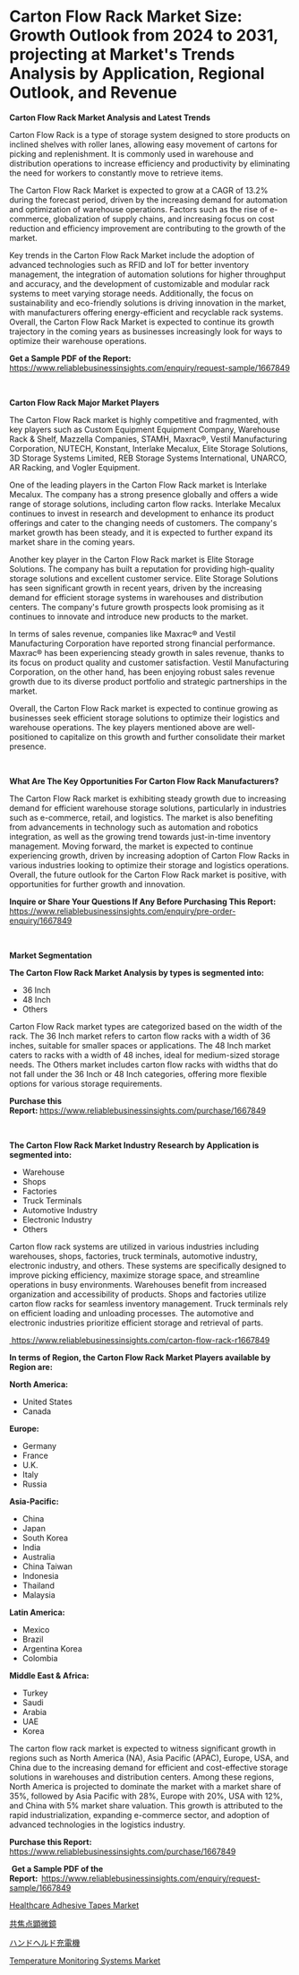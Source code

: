 <p><h1>Carton Flow Rack Market Size: Growth Outlook from 2024 to 2031, projecting at Market's Trends Analysis by Application, Regional Outlook, and Revenue</h1></p><p><strong>Carton Flow Rack Market Analysis and Latest Trends</strong></p>
<p><p>Carton Flow Rack is a type of storage system designed to store products on inclined shelves with roller lanes, allowing easy movement of cartons for picking and replenishment. It is commonly used in warehouse and distribution operations to increase efficiency and productivity by eliminating the need for workers to constantly move to retrieve items.</p><p>The Carton Flow Rack Market is expected to grow at a CAGR of 13.2% during the forecast period, driven by the increasing demand for automation and optimization of warehouse operations. Factors such as the rise of e-commerce, globalization of supply chains, and increasing focus on cost reduction and efficiency improvement are contributing to the growth of the market.</p><p>Key trends in the Carton Flow Rack Market include the adoption of advanced technologies such as RFID and IoT for better inventory management, the integration of automation solutions for higher throughput and accuracy, and the development of customizable and modular rack systems to meet varying storage needs. Additionally, the focus on sustainability and eco-friendly solutions is driving innovation in the market, with manufacturers offering energy-efficient and recyclable rack systems. Overall, the Carton Flow Rack Market is expected to continue its growth trajectory in the coming years as businesses increasingly look for ways to optimize their warehouse operations.</p></p>
<p><strong>Get a Sample PDF of the Report:&nbsp;</strong> <a href="https://www.reliablebusinessinsights.com/enquiry/request-sample/1667849">https://www.reliablebusinessinsights.com/enquiry/request-sample/1667849</a></p>
<p>&nbsp;</p>
<p><strong>Carton Flow Rack Major Market Players</strong></p>
<p><p>The Carton Flow Rack market is highly competitive and fragmented, with key players such as Custom Equipment Equipment Company, Warehouse Rack & Shelf, Mazzella Companies, STAMH, Maxrac®, Vestil Manufacturing Corporation, NUTECH, Konstant, Interlake Mecalux, Elite Storage Solutions, 3D Storage Systems Limited, REB Storage Systems International, UNARCO, AR Racking, and Vogler Equipment.</p><p>One of the leading players in the Carton Flow Rack market is Interlake Mecalux. The company has a strong presence globally and offers a wide range of storage solutions, including carton flow racks. Interlake Mecalux continues to invest in research and development to enhance its product offerings and cater to the changing needs of customers. The company's market growth has been steady, and it is expected to further expand its market share in the coming years.</p><p>Another key player in the Carton Flow Rack market is Elite Storage Solutions. The company has built a reputation for providing high-quality storage solutions and excellent customer service. Elite Storage Solutions has seen significant growth in recent years, driven by the increasing demand for efficient storage systems in warehouses and distribution centers. The company's future growth prospects look promising as it continues to innovate and introduce new products to the market.</p><p>In terms of sales revenue, companies like Maxrac® and Vestil Manufacturing Corporation have reported strong financial performance. Maxrac® has been experiencing steady growth in sales revenue, thanks to its focus on product quality and customer satisfaction. Vestil Manufacturing Corporation, on the other hand, has been enjoying robust sales revenue growth due to its diverse product portfolio and strategic partnerships in the market.</p><p>Overall, the Carton Flow Rack market is expected to continue growing as businesses seek efficient storage solutions to optimize their logistics and warehouse operations. The key players mentioned above are well-positioned to capitalize on this growth and further consolidate their market presence.</p></p>
<p>&nbsp;</p>
<p><strong>What Are The Key Opportunities For Carton Flow Rack Manufacturers?</strong></p>
<p><p>The Carton Flow Rack market is exhibiting steady growth due to increasing demand for efficient warehouse storage solutions, particularly in industries such as e-commerce, retail, and logistics. The market is also benefiting from advancements in technology such as automation and robotics integration, as well as the growing trend towards just-in-time inventory management. Moving forward, the market is expected to continue experiencing growth, driven by increasing adoption of Carton Flow Racks in various industries looking to optimize their storage and logistics operations. Overall, the future outlook for the Carton Flow Rack market is positive, with opportunities for further growth and innovation.</p></p>
<p><strong>Inquire or Share Your Questions If Any Before Purchasing This Report:</strong> <a href="https://www.reliablebusinessinsights.com/enquiry/pre-order-enquiry/1667849">https://www.reliablebusinessinsights.com/enquiry/pre-order-enquiry/1667849</a></p>
<p>&nbsp;</p>
<p><strong>Market Segmentation</strong></p>
<p><strong>The Carton Flow Rack Market Analysis by types is segmented into:</strong></p>
<p><ul><li>36 Inch</li><li>48 Inch</li><li>Others</li></ul></p>
<p><p>Carton Flow Rack market types are categorized based on the width of the rack. The 36 Inch market refers to carton flow racks with a width of 36 inches, suitable for smaller spaces or applications. The 48 Inch market caters to racks with a width of 48 inches, ideal for medium-sized storage needs. The Others market includes carton flow racks with widths that do not fall under the 36 Inch or 48 Inch categories, offering more flexible options for various storage requirements.</p></p>
<p><strong>Purchase this Report:&nbsp;</strong><a href="https://www.reliablebusinessinsights.com/purchase/1667849">https://www.reliablebusinessinsights.com/purchase/1667849</a></p>
<p>&nbsp;</p>
<p><strong>The Carton Flow Rack Market Industry Research by Application is segmented into:</strong></p>
<p><ul><li>Warehouse</li><li>Shops</li><li>Factories</li><li>Truck Terminals</li><li>Automotive Industry</li><li>Electronic Industry</li><li>Others</li></ul></p>
<p><p>Carton flow rack systems are utilized in various industries including warehouses, shops, factories, truck terminals, automotive industry, electronic industry, and others. These systems are specifically designed to improve picking efficiency, maximize storage space, and streamline operations in busy environments. Warehouses benefit from increased organization and accessibility of products. Shops and factories utilize carton flow racks for seamless inventory management. Truck terminals rely on efficient loading and unloading processes. The automotive and electronic industries prioritize efficient storage and retrieval of parts.</p></p>
<p><a href="https://www.reliablebusinessinsights.com/carton-flow-rack-r1667849">&nbsp;https://www.reliablebusinessinsights.com/carton-flow-rack-r1667849</a></p>
<p><strong>In terms of Region, the Carton Flow Rack Market Players available by Region are:</strong></p>
<p>
    <p> <strong> North America: </strong>
        <ul>
            <li>United States</li>
            <li>Canada</li>
        </ul>
        </p> 
    <p> <strong> Europe: </strong>
        <ul>
            <li>Germany</li>
            <li>France</li>
            <li>U.K.</li>
            <li>Italy</li>
            <li>Russia</li>
        </ul>
        </p> 
    <p> <strong> Asia-Pacific: </strong>
        <ul>
            <li>China</li>
            <li>Japan</li>
            <li>South Korea</li>
            <li>India</li>
            <li>Australia</li>
            <li>China Taiwan</li>
            <li>Indonesia</li>
            <li>Thailand</li>
            <li>Malaysia</li>
        </ul>
        </p> 
    <p> <strong> Latin America: </strong>
        <ul>
            <li>Mexico</li>
            <li>Brazil</li>
            <li>Argentina Korea</li>
            <li>Colombia</li>
        </ul>
        </p> 
    <p> <strong> Middle East & Africa: </strong>
        <ul>
            <li>Turkey</li>
            <li>Saudi</li>
            <li>Arabia</li>
            <li>UAE</li>
            <li>Korea</li>
        </ul>
    </p>
    </p>
<p><p>The carton flow rack market is expected to witness significant growth in regions such as North America (NA), Asia Pacific (APAC), Europe, USA, and China due to the increasing demand for efficient and cost-effective storage solutions in warehouses and distribution centers. Among these regions, North America is projected to dominate the market with a market share of 35%, followed by Asia Pacific with 28%, Europe with 20%, USA with 12%, and China with 5% market share valuation. This growth is attributed to the rapid industrialization, expanding e-commerce sector, and adoption of advanced technologies in the logistics industry.</p></p>
<p><strong>Purchase this Report: </strong><a href="https://www.reliablebusinessinsights.com/purchase/1667849">https://www.reliablebusinessinsights.com/purchase/1667849</a></p>
<p>&nbsp;<strong>Get a Sample PDF of the Report:&nbsp;&nbsp;</strong><a href="https://www.reliablebusinessinsights.com/enquiry/request-sample/1667849">https://www.reliablebusinessinsights.com/enquiry/request-sample/1667849</a></p>
<p><strong></strong></p>
<p><p><a href="https://github.com/bobicer/Market-Research-Report-List-4/blob/main/healthcare-adhesive-tapes-market.md">Healthcare Adhesive Tapes Market</a></p><p><a href="https://github.com/tubbs463/Market-Research-Report-List-1/blob/main/9581039174265.md">共焦点顕微鏡</a></p><p><a href="https://github.com/LeoraEber/Market-Research-Report-List-1/blob/main/7509873174266.md">ハンドヘルド充電機</a></p><p><a href="https://github.com/timeliteaut/Market-Research-Report-List-3/blob/main/temperature-monitoring-systems-market.md">Temperature Monitoring Systems Market</a></p></p>